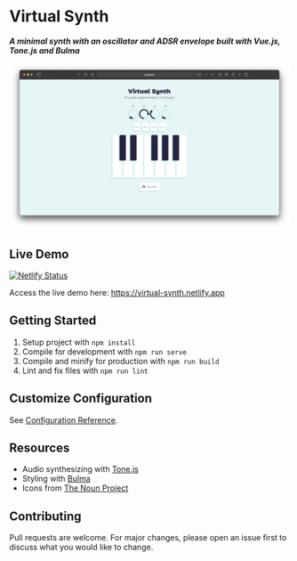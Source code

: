 # Virtual Synth

**_A minimal synth with an oscillator and ADSR envelope built with Vue.js, Tone.js and Bulma_**

<p align="center">
  <img src="Screenshot.png">
</p>

## Live Demo

[![Netlify Status](https://api.netlify.com/api/v1/badges/cc940052-15e2-408c-bf93-61689cf8899c/deploy-status)](https://app.netlify.com/sites/virtual-synth/deploys)

Access the live demo here: https://virtual-synth.netlify.app

## Getting Started

1. Setup project with `npm install`
2. Compile for development with `npm run serve`
3. Compile and minify for production with `npm run build`
4. Lint and fix files with `npm run lint`

## Customize Configuration

See [Configuration Reference](https://cli.vuejs.org/config/).

## Resources

- Audio synthesizing with [Tone.js](https://tonejs.github.io/)
- Styling with [Bulma](https://bulma.io/)
- Icons from [The Noun Project](https://thenounproject.com/)

## Contributing

Pull requests are welcome. For major changes, please open an issue first to discuss what you would like to change.

